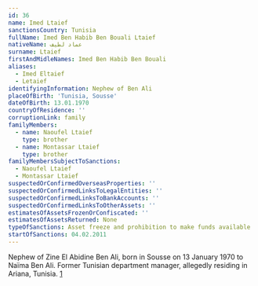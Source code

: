 ```yaml
---
id: 36
name: Imed Ltaief
sanctionsCountry: Tunisia
fullName: Imed Ben Habib Ben Bouali Ltaief
nativeName: عماد لطيف
surname: Ltaief
firstAndMidleNames: Imed Ben Habib Ben Bouali
aliases:
  - Imed Eltaief
  - Letaief
identifyingInformation: Nephew of Ben Ali
placeOfBirth: 'Tunisia, Sousse'
dateOfBirth: 13.01.1970
countryOfResidence: ''
corruptionLink: family
familyMembers:
  - name: Naoufel Ltaief
    type: brother
  - name: Montassar Ltaief
    type: brother
familyMembersSubjectToSanctions:
  - Naoufel Ltaief
  - Montassar Ltaief
suspectedOrConfirmedOverseasProperties: ''
suspectedOrConfirmedLinksToLegalEntities: ''
suspectedOrConfirmedLinksToBankAccounts: ''
suspectedOrConfirmedLinksToOtherAssets: ''
estimatesOfAssetsFrozenOrConfiscated: ''
estimatesOfAssetsReturned: None
typeOfSanctions: Asset freeze and prohibition to make funds available
startOfSanctions: 04.02.2011
---
```

Nephew of Zine El Abidine Ben Ali, born in Sousse on 13 January 1970 to Naïma 
Ben Ali. Former Tunisian department manager, allegedly residing in Ariana, 
Tunisia. 
[1](https://eur-lex.europa.eu/legal-content/EN/TXT/?uri=CELEX:02011R0101-20170128)
